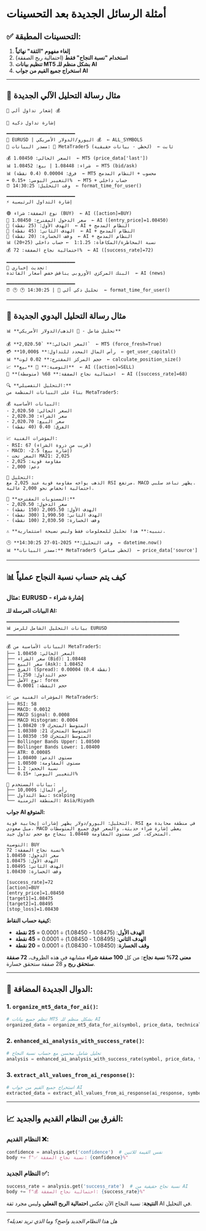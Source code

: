 # أمثلة الرسائل الجديدة بعد التحسينات

## ✅ التحسينات المطبقة:

1. **إلغاء مفهوم "الثقة" نهائياً**
2. **استخدام "نسبة النجاح" فقط** (احتمالية ربح الصفقة)
3. **تنظيم بيانات MT5 بشكل منظم للـ AI**
4. **استخراج جميع القيم من جواب AI**

---

## 🤖 مثال رسالة التحليل الآلي الجديدة

```
🚨 إشعار تداول آلي 💰

🚀 إشارة تداول ذكية

━━━━━━━━━━━━━━━━━━━━━━━━━
💱 EURUSD | اليورو/الدولار الأمريكي 💰  ← ALL_SYMBOLS
📡 مصدر البيانات: 🔗 MetaTrader5 (لحظي - بيانات حقيقية)  ← ثابت

💰 السعر الحالي: 1.08450  ← MT5 (price_data['last'])
📊 شراء: 1.08448 | بيع: 1.08452  ← MT5 (bid/ask)
📊 فرق: 0.00004 (0.4 نقطة)  ← MT5 محسوب + النظام المدمج
➡️ التغيير اليومي: +0.15%  ← MT5 + حساب داخلي
⏰ وقت التحليل: 14:30:25  ← format_time_for_user()

━━━━━━━━━━━━━━━━━━━━━━━━━
⚡ إشارة التداول الرئيسية

🟢 نوع الصفقة: شراء (BUY)  ← AI ([action]=BUY)
📍 سعر الدخول المقترح: 1.08450  ← AI ([entry_price]=1.08450)
🎯 الهدف الأول: (25 نقطة)  ← AI + النظام المدمج
🎯 الهدف الثاني: (45 نقطة)  ← AI + النظام المدمج
🛑 وقف الخسارة: (20 نقطة)  ← AI + النظام المدمج
📊 نسبة المخاطرة/المكافأة: 1:1.25  ← حساب داخلي (25÷20)
💰 احتمالية نجاح الصفقة: 72%  ← AI ([success_rate]=72)

━━━━━━━━━━━━━━━━━━━━━━━━━
📰 تحديث إخباري:
البنك المركزي الأوروبي يناقش خفض أسعار الفائدة  ← AI (news)

━━━━━━━━━━━━━━━━━━━━━━━━━
⏰ 🕐 🕐 14:30:25 | 🤖 تحليل ذكي آلي  ← format_time_for_user()
```

---

## 👤 مثال رسالة التحليل اليدوي الجديدة

```
📊 **تحليل شامل - 🥇 الذهب/الدولار الأمريكي**

💰 **السعر الحالي:** `2,020.50`  ← MT5 (force_fresh=True)
💳 **رأس المال المحدد للتداول:** $10,000  ← get_user_capital()
📊 **حجم المركز المقترح:** 0.02 لوت  ← calculate_position_size()
📈 **التوصية:** 🔴 **بيع**  ← AI ([action]=SELL)
🎯 **احتمالية نجاح الصفقة:** 68% (متوسطة)  ← AI ([success_rate]=68)

🔍 **التحليل التفصيلي:**
بناءً على البيانات المنظمة من MetaTrader5:

💰 البيانات الأساسية:
- السعر الحالي: 2,020.50
- سعر الشراء: 2,020.30  
- سعر البيع: 2,020.70
- الفرق: 0.40 (40 نقطة)

📈 المؤشرات الفنية:
- RSI: 67 (قريب من ذروة الشراء)
- MACD: -2.5 (إشارة بيع)
- السعر تحت MA21: 2,025
- مقاومة قوية: 2,025
- دعم: 2,000

🎯 التحليل:
الذهب يواجه مقاومة قوية عند 2,025 مع RSI مرتفع. MACD يظهر تباعد سلبي.
احتمالية انخفاض نحو 2,000 عالية.

🎯 **المستويات المقترحة:**
- سعر الدخول: 2,020.50
- الهدف الأول: 2,005.50 (150 نقطة)
- الهدف الثاني: 1,990.50 (300 نقطة)  
- وقف الخسارة: 2,030.50 (100 نقطة)

⚠️ **تنبيه:** هذا تحليل للمعلومات فقط وليس نصيحة استثمارية.

🕒 **وقت التحليل:** 2025-01-27 14:30:25  ← datetime.now()
📊 **مصدر البيانات:** MetaTrader5 (لحظي مباشر)  ← price_data['source']
```

---

## 📊 كيف يتم حساب نسبة النجاح عملياً

### مثال: EURUSD - إشارة شراء

**البيانات المرسلة للـ AI:**
```
═══════════════════════════════════════════════════════════════
📊 بيانات التحليل الشامل للرمز EURUSD
═══════════════════════════════════════════════════════════════

💰 البيانات الأساسية من MetaTrader5:
├── السعر الحالي: 1.08450
├── سعر الشراء (Bid): 1.08448
├── سعر البيع (Ask): 1.08452
├── الفرق (Spread): 0.00004 (0.4 نقطة)
├── حجم التداول: 1,250
├── نوع الأصل: forex
└── حجم النقطة: 0.0001

📈 المؤشرات الفنية من MetaTrader5:
├── RSI: 58
├── MACD: 0.0012
├── MACD Signal: 0.0008
├── MACD Histogram: 0.0004
├── المتوسط المتحرك 9: 1.08420
├── المتوسط المتحرك 21: 1.08380
├── المتوسط المتحرك 50: 1.08350
├── Bollinger Bands Upper: 1.08500
├── Bollinger Bands Lower: 1.08400
├── ATR: 0.00085
├── مستوى الدعم: 1.08400
├── مستوى المقاومة: 1.08500
├── نسبة الحجم: 1.2
└── التغيير اليومي: +0.15%

👤 بيانات المستخدم:
├── رأس المال: $10,000
├── نمط التداول: scalping
└── المنطقة الزمنية: Asia/Riyadh
```

**جواب AI المتوقع:**
```
التحليل: اليورو/دولار يظهر إشارات إيجابية قوية. RSI في منطقة محايدة مع ميل صعودي، MACD يعطي إشارة شراء حديثة، والسعر فوق جميع المتوسطات المتحركة. كسر مستوى المقاومة 1.08440 بنجاح مع حجم تداول جيد.

التوصية: BUY
نسبة نجاح الصفقة: 72%
سعر الدخول: 1.08450
الهدف الأول: 1.08475
الهدف الثاني: 1.08495
وقف الخسارة: 1.08430

[success_rate]=72
[action]=BUY
[entry_price]=1.08450
[target1]=1.08475
[target2]=1.08495
[stop_loss]=1.08430
```

**كيفية حساب النقاط:**
- **الهدف الأول**: (1.08475 - 1.08450) ÷ 0.0001 = **25 نقطة**
- **الهدف الثاني**: (1.08495 - 1.08450) ÷ 0.0001 = **45 نقطة**
- **وقف الخسارة**: (1.08450 - 1.08430) ÷ 0.0001 = **20 نقطة**

**معنى 72% نسبة نجاح:**
من كل **100 صفقة شراء** مشابهة في هذه الظروف، **72 صفقة ستحقق ربح** و 28 صفقة ستحقق خسارة.

---

## 🔧 الدوال الجديدة المضافة:

### 1. `organize_mt5_data_for_ai()`:
```python
# تنظم جميع بيانات MT5 بشكل منظم للـ AI
organized_data = organize_mt5_data_for_ai(symbol, price_data, technical_data, user_id)
```

### 2. `enhanced_ai_analysis_with_success_rate()`:
```python
# تحليل شامل محسن مع حساب نسبة النجاح
analysis = enhanced_ai_analysis_with_success_rate(symbol, price_data, technical_data, user_id)
```

### 3. `extract_all_values_from_ai_response()`:
```python
# استخراج جميع القيم من جواب AI
extracted_data = extract_all_values_from_ai_response(ai_response, symbol, price_data)
```

---

## 📈 الفرق بين النظام القديم والجديد:

### النظام القديم ❌:
```python
confidence = analysis.get('confidence')  # نفس القيمة للاثنين
body += f"✅ نسبة نجاح الصفقة: {confidence}%"
```

### النظام الجديد ✅:
```python
success_rate = analysis.get('success_rate')  # نسبة نجاح حقيقية من AI
body += f"💰 احتمالية نجاح الصفقة: {success_rate}%"
```

**النتيجة**: نسبة النجاح الآن تعكس **احتمالية الربح الفعلي** وليس مجرد ثقة AI في التحليل.

---

*هل هذا النظام الجديد واضح؟ وما الذي تريد تعديله؟*
